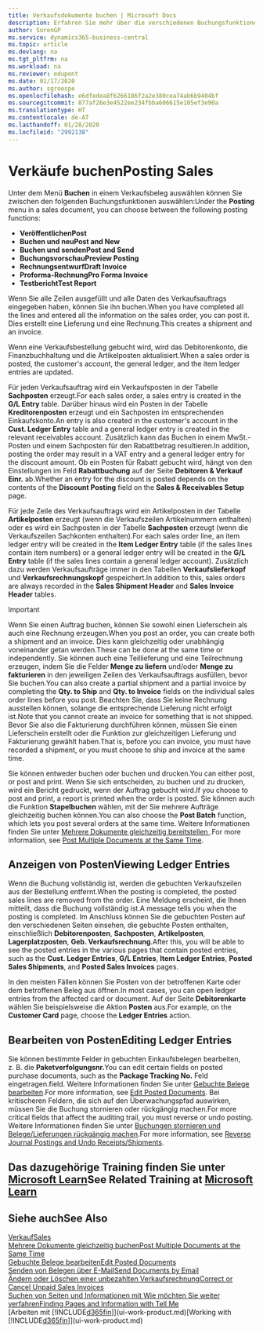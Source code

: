 ```yaml
---
title: Verkaufsdokumente buchen | Microsoft Docs
description: Erfahren Sie mehr über die verschiedenen Buchungsfunktionen zum Buchen von Verkaufsbelegen und wie Sie gebuchte Belege aktualisieren können.
author: SorenGP
ms.service: dynamics365-business-central
ms.topic: article
ms.devlang: na
ms.tgt_pltfrm: na
ms.workload: na
ms.reviewer: edupont
ms.date: 01/17/2020
ms.author: sgroespe
ms.openlocfilehash: e6dfedea8f6266186f2a2e380cea74ab6b9404bf
ms.sourcegitcommit: 877af26e3e4522ee234fbba606615e105ef3e90a
ms.translationtype: HT
ms.contentlocale: de-AT
ms.lasthandoff: 01/28/2020
ms.locfileid: "2992138"
---
```

# <a name="posting-sales"></a><span data-ttu-id="b926a-103">Verkäufe buchen</span><span class="sxs-lookup"><span data-stu-id="b926a-103">Posting Sales</span></span>
<span data-ttu-id="b926a-104">Unter dem Menü **Buchen** in einem Verkaufsbeleg auswählen können Sie zwischen den folgenden Buchungsfunktionen auswählen:</span><span class="sxs-lookup"><span data-stu-id="b926a-104">Under the **Posting** menu in a sales document, you can choose between the following posting functions:</span></span>

* <span data-ttu-id="b926a-105">**Veröffentlichen**</span><span class="sxs-lookup"><span data-stu-id="b926a-105">**Post**</span></span>
* <span data-ttu-id="b926a-106">**Buchen und neu**</span><span class="sxs-lookup"><span data-stu-id="b926a-106">**Post and New**</span></span>
* <span data-ttu-id="b926a-107">**Buchen und senden**</span><span class="sxs-lookup"><span data-stu-id="b926a-107">**Post and Send**</span></span>
* <span data-ttu-id="b926a-108">**Buchungsvorschau**</span><span class="sxs-lookup"><span data-stu-id="b926a-108">**Preview Posting**</span></span>
* <span data-ttu-id="b926a-109">**Rechnungsentwurf**</span><span class="sxs-lookup"><span data-stu-id="b926a-109">**Draft Invoice**</span></span>
* <span data-ttu-id="b926a-110">**Proforma-Rechnung**</span><span class="sxs-lookup"><span data-stu-id="b926a-110">**Pro Forma Invoice**</span></span>
* <span data-ttu-id="b926a-111">**Testbericht**</span><span class="sxs-lookup"><span data-stu-id="b926a-111">**Test Report**</span></span>

<span data-ttu-id="b926a-112">Wenn Sie alle Zeilen ausgefüllt und alle Daten des Verkaufsauftrags eingegeben haben, können Sie ihn buchen.</span><span class="sxs-lookup"><span data-stu-id="b926a-112">When you have completed all the lines and entered all the information on the sales order, you can post it.</span></span> <span data-ttu-id="b926a-113">Dies erstellt eine Lieferung und eine Rechnung.</span><span class="sxs-lookup"><span data-stu-id="b926a-113">This creates a shipment and an invoice.</span></span>

<span data-ttu-id="b926a-114">Wenn eine Verkaufsbestellung gebucht wird, wird das Debitorenkonto, die Finanzbuchhaltung und die Artikelposten aktualisiert.</span><span class="sxs-lookup"><span data-stu-id="b926a-114">When a sales order is posted, the customer's account, the general ledger, and the item ledger entries are updated.</span></span>

<span data-ttu-id="b926a-115">Für jeden Verkaufsauftrag wird ein Verkaufsposten in der Tabelle **Sachposten** erzeugt.</span><span class="sxs-lookup"><span data-stu-id="b926a-115">For each sales order, a sales entry is created in the **G/L Entry** table.</span></span> <span data-ttu-id="b926a-116">Darüber hinaus wird ein Posten in der Tabelle **Kreditorenposten** erzeugt und ein Sachposten im entsprechenden Einkaufskonto.</span><span class="sxs-lookup"><span data-stu-id="b926a-116">An entry is also created in the customer's account in the **Cust. Ledger Entry** table and a general ledger entry is created in the relevant receivables account.</span></span> <span data-ttu-id="b926a-117">Zusätzlich kann das Buchen in einem MwSt.-Posten und einem Sachposten für den Rabattbetrag resultieren.</span><span class="sxs-lookup"><span data-stu-id="b926a-117">In addition, posting the order may result in a VAT entry and a general ledger entry for the discount amount.</span></span> <span data-ttu-id="b926a-118">Ob ein Posten für Rabatt gebucht wird, hängt von den Einstellungen im Feld **Rabattbuchung** auf der Seite **Debitoren & Verkauf Einr.** ab.</span><span class="sxs-lookup"><span data-stu-id="b926a-118">Whether an entry for the discount is posted depends on the contents of the **Discount Posting** field on the **Sales & Receivables Setup** page.</span></span>

<span data-ttu-id="b926a-119">Für jede Zeile des Verkaufsauftrags wird ein Artikelposten in der Tabelle **Artikelposten** erzeugt (wenn die Verkaufszeilen Artikelnummern enthalten) oder es wird ein Sachposten in der Tabelle **Sachposten** erzeugt (wenn die Verkaufszeilen Sachkonten enthalten).</span><span class="sxs-lookup"><span data-stu-id="b926a-119">For each sales order line, an item ledger entry will be created in the **Item Ledger Entry** table (if the sales lines contain item numbers) or a general ledger entry will be created in the **G/L Entry** table (if the sales lines contain a general ledger account).</span></span> <span data-ttu-id="b926a-120">Zusätzlich dazu werden Verkaufsaufträge immer in den Tabellen **Verkaufslieferkopf** und **Verkaufsrechnungskopf** gespeichert.</span><span class="sxs-lookup"><span data-stu-id="b926a-120">In addition to this, sales orders are always recorded in the **Sales Shipment Header** and **Sales Invoice Header** tables.</span></span>

> [!IMPORTANT]  
>   <span data-ttu-id="b926a-121">Wenn Sie einen Auftrag buchen, können Sie sowohl einen Lieferschein als auch eine Rechnung erzeugen.</span><span class="sxs-lookup"><span data-stu-id="b926a-121">When you post an order, you can create both a shipment and an invoice.</span></span> <span data-ttu-id="b926a-122">Dies kann gleichzeitig oder unabhängig voneinander getan werden.</span><span class="sxs-lookup"><span data-stu-id="b926a-122">These can be done at the same time or independently.</span></span> <span data-ttu-id="b926a-123">Sie können auch eine Teillieferung und eine Teilrechnung erzeugen, indem Sie die Felder **Menge zu liefern** und/oder **Menge zu fakturieren** in den jeweiligen Zeilen des Verkaufsauftrags ausfüllen, bevor Sie buchen.</span><span class="sxs-lookup"><span data-stu-id="b926a-123">You can also create a partial shipment and a partial invoice by completing the **Qty. to Ship** and **Qty. to Invoice** fields on the individual sales order lines before you post.</span></span> <span data-ttu-id="b926a-124">Beachten Sie, dass Sie keine Rechnung ausstellen können, solange die entsprechende Lieferung nicht erfolgt ist.</span><span class="sxs-lookup"><span data-stu-id="b926a-124">Note that you cannot create an invoice for something that is not shipped.</span></span> <span data-ttu-id="b926a-125">Bevor Sie also die Fakturierung durchführen können, müssen Sie einen Lieferschein erstellt oder die Funktion zur gleichzeitigen Lieferung und Fakturierung gewählt haben.</span><span class="sxs-lookup"><span data-stu-id="b926a-125">That is, before you can invoice, you must have recorded a shipment, or you must choose to ship and invoice at the same time.</span></span>

<span data-ttu-id="b926a-126">Sie können entweder buchen oder buchen und drucken.</span><span class="sxs-lookup"><span data-stu-id="b926a-126">You can either post, or post and print.</span></span> <span data-ttu-id="b926a-127">Wenn Sie sich entscheiden, zu buchen und zu drucken, wird ein Bericht gedruckt, wenn der Auftrag gebucht wird.</span><span class="sxs-lookup"><span data-stu-id="b926a-127">If you choose to post and print, a report is printed when the order is posted.</span></span> <span data-ttu-id="b926a-128">Sie können auch die Funktion **Stapelbuchen** wählen, mit der Sie mehrere Aufträge gleichzeitig buchen können.</span><span class="sxs-lookup"><span data-stu-id="b926a-128">You can also choose the **Post Batch** function, which lets you post several orders at the same time.</span></span> <span data-ttu-id="b926a-129">Weitere Informationen finden Sie unter [Mehrere Dokumente gleichzeitig bereitstellen ](ui-batch-posting.md).</span><span class="sxs-lookup"><span data-stu-id="b926a-129">For more information, see [Post Multiple Documents at the Same Time](ui-batch-posting.md).</span></span>

## <a name="viewing-ledger-entries"></a><span data-ttu-id="b926a-130">Anzeigen von Posten</span><span class="sxs-lookup"><span data-stu-id="b926a-130">Viewing Ledger Entries</span></span>
<span data-ttu-id="b926a-131">Wenn die Buchung vollständig ist, werden die gebuchten Verkaufszeilen aus der Bestellung entfernt.</span><span class="sxs-lookup"><span data-stu-id="b926a-131">When the posting is completed, the posted sales lines are removed from the order.</span></span> <span data-ttu-id="b926a-132">Eine Meldung erscheint, die Ihnen mitteilt, dass die Buchung vollständig ist.</span><span class="sxs-lookup"><span data-stu-id="b926a-132">A message tells you when the posting is completed.</span></span> <span data-ttu-id="b926a-133">Im Anschluss können Sie die gebuchten Posten auf den verschiedenen Seiten einsehen, die gebuchte Posten enthalten, einschließlich **Debitorenposten**, **Sachposten**, **Artikelposten**, **Lagerplatzposten**, **Geb. Verkaufsrechnung**.</span><span class="sxs-lookup"><span data-stu-id="b926a-133">After this, you will be able to see the posted entries in the various pages that contain posted entries, such as the **Cust. Ledger Entries**, **G/L Entries**, **Item Ledger Entries**, **Posted Sales Shipments**, and **Posted Sales Invoices** pages.</span></span>  

<span data-ttu-id="b926a-134">In den meisten Fällen können Sie Posten von der betroffenen Karte oder dem betroffenen Beleg aus öffnen.</span><span class="sxs-lookup"><span data-stu-id="b926a-134">In most cases, you can open ledger entries from the affected card or document.</span></span> <span data-ttu-id="b926a-135">Auf der Seite **Debitorenkarte** wählen Sie beispielsweise die Aktion **Posten** aus.</span><span class="sxs-lookup"><span data-stu-id="b926a-135">For example, on the **Customer Card** page, choose the **Ledger Entries** action.</span></span>

## <a name="editing-ledger-entries"></a><span data-ttu-id="b926a-136">Bearbeiten von Posten</span><span class="sxs-lookup"><span data-stu-id="b926a-136">Editing Ledger Entries</span></span>
<span data-ttu-id="b926a-137">Sie können bestimmte Felder in gebuchten Einkaufsbelegen bearbeiten, z. B. die **Paketverfolgungsnr.**</span><span class="sxs-lookup"><span data-stu-id="b926a-137">You can edit certain fields on posted purchase documents, such as the **Package Tracking No.**</span></span> <span data-ttu-id="b926a-138">Feld eingetragen.</span><span class="sxs-lookup"><span data-stu-id="b926a-138">field.</span></span> <span data-ttu-id="b926a-139">Weitere Informationen finden Sie unter [Gebuchte Belege bearbeiten](across-edit-posted-document.md).</span><span class="sxs-lookup"><span data-stu-id="b926a-139">For more information, see [Edit Posted Documents](across-edit-posted-document.md).</span></span> <span data-ttu-id="b926a-140">Bei kritischeren Feldern, die sich auf den Überwachungspfad auswirken, müssen Sie die Buchung stornieren oder rückgängig machen.</span><span class="sxs-lookup"><span data-stu-id="b926a-140">For more critical fields that affect the auditing trail, you must reverse or undo posting.</span></span> <span data-ttu-id="b926a-141">Weitere Informationen finden Sie unter [Buchungen stornieren und Belege/Lieferungen rückgängig machen](finance-how-reverse-journal-posting.md).</span><span class="sxs-lookup"><span data-stu-id="b926a-141">For more information, see [Reverse Journal Postings and Undo Receipts/Shipments](finance-how-reverse-journal-posting.md).</span></span>

## <a name="see-related-training-at-microsoft-learnlearnmodulesship-invoice-items-dynamics-365-business-centralindex"></a><span data-ttu-id="b926a-142">Das dazugehörige Training finden Sie unter [Microsoft Learn](/learn/modules/ship-invoice-items-dynamics-365-business-central/index)</span><span class="sxs-lookup"><span data-stu-id="b926a-142">See Related Training at [Microsoft Learn](/learn/modules/ship-invoice-items-dynamics-365-business-central/index)</span></span>

## <a name="see-also"></a><span data-ttu-id="b926a-143">Siehe auch</span><span class="sxs-lookup"><span data-stu-id="b926a-143">See Also</span></span>
[<span data-ttu-id="b926a-144">Verkauf</span><span class="sxs-lookup"><span data-stu-id="b926a-144">Sales</span></span>](sales-manage-sales.md)  
[<span data-ttu-id="b926a-145">Mehrere Dokumente gleichzeitig buchen</span><span class="sxs-lookup"><span data-stu-id="b926a-145">Post Multiple Documents at the Same Time</span></span>](ui-batch-posting.md)  
[<span data-ttu-id="b926a-146">Gebuchte Belege bearbeiten</span><span class="sxs-lookup"><span data-stu-id="b926a-146">Edit Posted Documents</span></span>](across-edit-posted-document.md)  
[<span data-ttu-id="b926a-147">Senden von Belegen über E-Mail</span><span class="sxs-lookup"><span data-stu-id="b926a-147">Send Documents by Email</span></span>](ui-how-send-documents-email.md)  
[<span data-ttu-id="b926a-148">Ändern oder Löschen einer unbezahlten Verkaufsrechnung</span><span class="sxs-lookup"><span data-stu-id="b926a-148">Correct or Cancel Unpaid Sales Invoices</span></span>](sales-how-correct-cancel-sales-invoice.md)  
[<span data-ttu-id="b926a-149">Suchen von Seiten und Informationen mit Wie möchten Sie weiter verfahren</span><span class="sxs-lookup"><span data-stu-id="b926a-149">Finding Pages and Information with Tell Me</span></span>](ui-search.md)  
<span data-ttu-id="b926a-150">[Arbeiten mit [!INCLUDE[d365fin](includes/d365fin_md.md)]](ui-work-product.md)</span><span class="sxs-lookup"><span data-stu-id="b926a-150">[Working with [!INCLUDE[d365fin](includes/d365fin_md.md)]](ui-work-product.md)</span></span>
